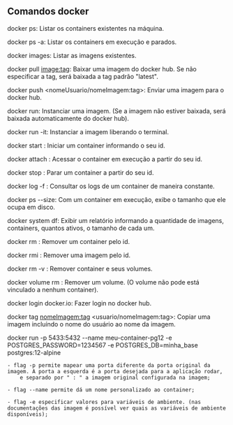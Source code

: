 ## Comandos docker

docker ps: Listar os containers existentes na máquina.

docker ps -a: Listar os containers em execução e parados.

docker images: Listar as imagens existentes.

docker pull <image:tag>: Baixar uma imagem do docker hub. Se não especificar a tag, será baixada a tag padrão "latest".

docker push <nomeUsuario/nomeImagem:tag>: Enviar uma imagem para o docker hub.

docker run: Instanciar uma imagem. (Se a imagem não estiver baixada, será baixada automaticamente do docker hub).

docker run -it: Instanciar a imagem liberando o terminal.

docker start <containerId>: Iniciar um container informando o seu id.

docker attach <containerId>: Acessar o container em execução a partir do seu id.

docker stop <containerId>: Parar um container a partir do seu id.

docker log -f <idContainer>: Consultar os logs de um container de maneira constante.

docker ps --size: Com um container em execução, exibe o tamanho que ele ocupa em disco.

docker system df: Exibir um relatório informando a quantidade de imagens, containers, quantos ativos, o tamanho de cada um.

docker rm <idContainer>: Remover um container pelo id.

docker rmi <idImagem>: Remover uma imagem pelo id.

docker rm -v <containerId>: Remover container e seus volumes.

docker volume rm <volumeName>: Remover um volume. (O volume não pode está vinculado a nenhum container).

docker login docker.io: Fazer login no docker hub.

docker tag <nomeImagem:tag> <usuario/nomeImagem:tag>: Copiar uma imagem incluíndo o nome do usuário ao nome da imagem.


docker run -p 5433:5432 --name meu-container-pg12 -e POSTGRES_PASSWORD=1234567 -e POSTGRES_DB=minha_base postgres:12-alpine

	- flag -p permite mapear uma porta diferente da porta original da imagem. A porta a esquerda é a porta desejada para a aplicação rodar,
		e separado por " : " a imagem original configurada na imagem;
	
	- flag --name permite dá um nome personalizado ao container;
	
	- flag -e especificar valores para variáveis de ambiente. (nas documentações das imagem é possível ver quais as variáveis de ambiente disponíveis);
	